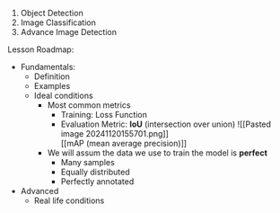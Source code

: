 1) Object Detection 
2) Image Classification
3) Advance Image Detection

Lesson Roadmap:
+ Fundamentals: 
	+ Definition
	+ Examples
	+ Ideal conditions
		+ Most common metrics
			+ Training: Loss Function
			+ Evaluation Metric: 
				**IoU** (intersection over union) 
				![[Pasted image 20241120155701.png]]  
				[[mAP (mean average precision)]]
		+ We will assum the data we use to train the model is **perfect**
			+ Many samples
			+ Equally distributed
			+ Perfectly annotated
+ Advanced
	+ Real life conditions